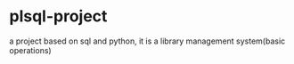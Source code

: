 # plsql-project
a project based on sql and python, it is a library management system(basic operations)
